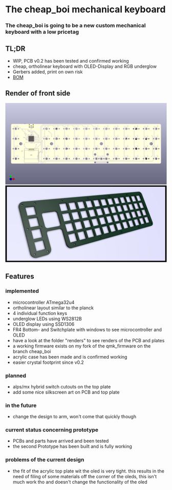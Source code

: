 # The cheap_boi mechanical keyboard
### The cheap_boi is going to be a new custom mechanical keyboard with a low pricetag
## TL;DR
- WIP, PCB v0.2 has been tested and confirmed working 
- cheap, ortholinear keyboard with  OLED-Display and RGB underglow
- Gerbers added, print on own risk
- [BOM](http://htmlpreview.github.io/?https://github.com/MangoIV/cheap_boi/bom/ibom.html)
## Render of front side
![render of front side](https://github.com/MangoIV/cheap_boi/blob/master/renders/pcb_front.jpg "render of front side")
![render of front side](https://github.com/MangoIV/cheap_boi/blob/master/renders/plate_front_side.jpg "render of the plate")
## Features
### implemented
- microcontroller ATmega32u4
- ortholinear layout similar to the planck
- 4 individual function keys 
- underglow LEDs using WS2812B
- OLED display using SSD1306
- FR4 Bottom- and Switchplate with windows to see microcontroller and OLED
- have a look at the folder "renders" to see renders of the PCB and plates
- a working firmware exists on my fork of the qmk_firmware on the branch cheap_boi
- acrylic case has been made and is confirmed working 
- easier crystal footprint since v0.2
### planned
- alps/mx hybrid switch cutouts on the top plate
- add some nice silkscreen art on PCB and top plate 
### in the future
- change the design to arm, won't come that quickly though 
### current status concerning prototype
- PCBs and parts have arrived and been tested
- the second Prototype has been built and is fully working 
### problems of the current design
- the fit of the acrylic top plate wit the oled is very tight. this results in the need of filing of some materials off the corner of the oleds, this isn't much work tho and doesn't change the functionality of the oled
